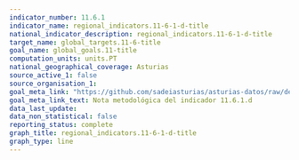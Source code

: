 ```yaml
---
indicator_number: 11.6.1
indicator_name: regional_indicators.11-6-1-d-title
national_indicator_description: regional_indicators.11-6-1-d-title
target_name: global_targets.11-6-title
goal_name: global_goals.11-title
computation_units: units.PT
national_geographical_coverage: Asturias
source_active_1: false
source_organisation_1:  
goal_meta_link: "https://github.com/sadeiasturias/asturias-datos/raw/develop/downloads/methodology/11.6.1.d.pdf"
goal_meta_link_text: Nota metodológica del indicador 11.6.1.d
data_last_update:  
data_non_statistical: false
reporting_status: complete
graph_title: regional_indicators.11-6-1-d-title
graph_type: line
---
```

